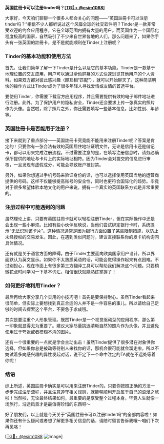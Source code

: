 **英国註冊卡可以注册tinder吗？[[TG💪+ @esim1088](https://t.me/s/esim1088)]**

大家好，今天咱们聊聊一个很多人都会关心的问题——“英国註冊卡可以注册tinder吗？”相信不少人都听说过这个风靡全球的社交软件吧？Tinder是一款非常受欢迎的约会应用程序，它在全球范围内拥有大量的用户。而英国作为一个国际化程度极高的国家，自然吸引了不少来自世界各地的人们。那么问题来了，如果你手头有一张英国的註冊卡，是不是就能顺利在Tinder上注册呢？

### Tinder的基本功能和使用方法

首先，让我们简单了解一下Tinder是什么以及它的基本功能。Tinder是一款基于地理位置的交友应用，用户可以通过滑动屏幕的方式快速浏览其他用户的个人资料。如果双方都对彼此感兴趣（即互相“匹配”），就可以开始聊天了。这种简洁明快的操作方式让Tinder成为了很多年轻人寻找爱情或友情的首选平台。

要使用Tinder，你需要下载官方应用程序，并且需要提供有效的电子邮件地址进行注册。此外，为了保护用户的隐私安全，Tinder还会要求上传一张真实的照片作为头像。当然啦，除了照片之外，你还需要填写一些基本信息，比如性别、年龄等。

### 英国註冊卡是否能用于注册？

接下来就到了重点部分——英国註冊卡究竟能不能用来注册Tinder呢？答案是肯定的！只要你有一张合法有效的英国居住地址证明文件，无论是信用卡还是借记卡，都可以用来完成注册流程。不过需要注意的是，在填写注册信息时，请务必确保所提供的地址与卡片上的实际地址相符。因为Tinder会对提交的信息进行审核，一旦发现有虚假成分，可能会导致账户被封禁。

另外，如果你想通过手机号码来验证身份的话，也可以选择使用英国当地的运营商提供的号码。这样不仅能够提高账号的安全性，同时也更符合国际化的趋势。毕竟对于很多希望体验本地文化的用户来说，拥有一个真实的英国联系方式是非常重要的。

### 注册过程中可能遇到的问题

虽然理论上讲，只要有英国註冊卡就可以轻松注册Tinder，但在实际操作中还是会出现一些小麻烦。比如有些小伙伴反映说，当他们尝试绑定银行卡时，系统提示“无法识别该卡片”。这种情况通常是因为银行方面设置了某些限制措施，以防止未经授权的交易发生。因此，在遇到类似问题时，建议直接联系你的发卡机构询问具体情况。

还有就是关于语言方面的障碍。由于Tinder主要面向欧美国家用户设计，所以界面默认为英文显示。如果你不太熟悉英语的话，可能会觉得操作起来有点困难。不过别担心，现在市面上有很多第三方翻译工具可以帮助我们解决这个问题。只要稍微花点时间学习一下基本词汇，相信很快就能熟练掌握了！

### 如何更好地利用Tinder？

最后再给大家分享几个实用的小技巧吧！首先是要保持耐心。虽然Tinder看起来很简单，但实际上要想找到真正合适的人并不是一件容易的事儿。所以请给自己足够的时间去探索这个平台，不要急于求成哦。

其次是要注重个人形象管理。既然Tinder是一个视觉驱动型的应用程序，那么第一印象就显得尤为重要了。建议大家尽量挑选清晰自然的照片作为头像，并且避免使用过于夸张或者模糊不清的图片。

还有一个很重要的一点就是学会主动出击！虽然Tinder提供了很多潜在对象供你选择，但如果你总是被动等待别人来找你的话，那机会很可能就会溜走啦。所以不妨试着多向感兴趣的异性发起对话，说不定下一个命中注定的TA就在不远处等着你呢！

### 结语

综上所述，英国註冊卡确实是可以用来注册Tinder的。只要你按照正确的方法一步步完成注册流程，并且注意遵守相关规则，就能够顺利开启属于自己的浪漫之旅啦！当然啦，无论最终结果如何，最重要的是享受整个过程本身。毕竟人生就像一场旅行，沿途风景才是最值得珍惜的东西呀～

好了朋友们，以上就是今天关于“英国註冊卡可以注册tinder吗”的全部内容啦！如果你还有什么疑问或者想了解更多相关信息的话，请随时留言告诉我哦～咱们下次再见咯！

[[TG💪+ @esim1088](https://t.me/s/esim1088) ![Image](https://i.postimg.cc/4NQfJmqS/Snipaste-2025-05-13-00-14-12.png)]